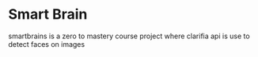 <h1>Smart Brain </h1>
<p>smartbrains is a zero to mastery course project where clarifia api is use to detect faces on images </p>
